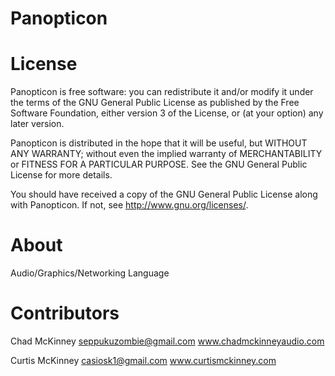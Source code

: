 Panopticon
==========


License
==========
Panopticon is free software: you can redistribute it and/or modify
it under the terms of the GNU General Public License as published by
the Free Software Foundation, either version 3 of the License, or
(at your option) any later version.

Panopticon is distributed in the hope that it will be useful,
but WITHOUT ANY WARRANTY; without even the implied warranty of
MERCHANTABILITY or FITNESS FOR A PARTICULAR PURPOSE.  See the
GNU General Public License for more details.

You should have received a copy of the GNU General Public License
along with Panopticon.  If not, see <http://www.gnu.org/licenses/>.

About
==========
Audio/Graphics/Networking Language

Contributors
==========
Chad McKinney
seppukuzombie@gmail.com
www.chadmckinneyaudio.com

Curtis McKinney
casiosk1@gmail.com
www.curtismckinney.com
